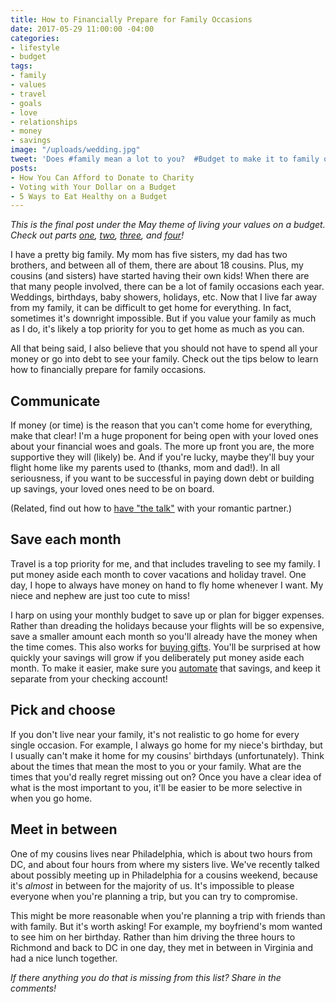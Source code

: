 ```yaml
---
title: How to Financially Prepare for Family Occasions
date: 2017-05-29 11:00:00 -04:00
categories:
- lifestyle
- budget
tags:
- family
- values
- travel
- goals
- love
- relationships
- money
- savings
image: "/uploads/wedding.jpg"
tweet: 'Does #family mean a lot to you?  #Budget to make it to family occasions!'
posts:
- How You Can Afford to Donate to Charity
- Voting with Your Dollar on a Budget
- 5 Ways to Eat Healthy on a Budget
---
```


*This is the final post under the May theme of living your values on a budget. Check out parts [one](https://www.maggiegermano.com/blog/how-to-help-save-the-planet-on-a-budget/), [two](https://www.maggiegermano.com/blog/ways-to-eat-healthy-on-a-budget/), [three](https://www.maggiegermano.com/blog/Voting_with_Your_Dollar_on_a_Budget/), and [four](https://www.maggiegermano.com/blog/you-can-afford-to-donate-to-charity/)!*

I have a pretty big family. My mom has five sisters, my dad has two brothers, and between all of them, there are about 18 cousins. Plus, my cousins (and sisters) have started having their own kids! When there are that many people involved, there can be a lot of family occasions each year. Weddings, birthdays, baby showers, holidays, etc. Now that I live far away from my family, it can be difficult to get home for everything. In fact, sometimes it's downright impossible. But if you value your family as much as I do, it's likely a top priority for you to get home as much as you can.

All that being said, I also believe that you should not have to spend all your money or go into debt to see your family. Check out the tips below to learn how to financially prepare for family occasions.

## Communicate

If money (or time) is the reason that you can't come home for everything, make that clear! I'm a huge proponent for being open with your loved ones about your financial woes and goals. The more up front you are, the more supportive they will (likely) be. And if you're lucky, maybe they'll buy your flight home like my parents used to (thanks, mom and dad!). In all seriousness, if you want to be successful in paying down debt or building up savings, your loved ones need to be on board.

\(Related, find out how to [have "the talk"](https://www.maggiegermano.com/blog/have-the-money-talk) with your romantic partner.)

## Save each month

Travel is a top priority for me, and that includes traveling to see my family. I put money aside each month to cover vacations and holiday travel. One day, I hope to always have money on hand to fly home whenever I want. My niece and nephew are just too cute to miss!

I harp on using your monthly budget to save up or plan for bigger expenses. Rather than dreading the holidays because your flights will be so expensive, save a smaller amount each month so you'll already have the money when the time comes. This also works for [buying gifts](https://www.maggiegermano.com/blog/stress-free-holidays). You'll be surprised at how quickly your savings will grow if you deliberately put money aside each month. To make it easier, make sure you [automate](https://www.maggiegermano.com/blog/pay-yourself-first/) that savings, and keep it separate from your checking account!

## Pick and choose

If you don't live near your family, it's not realistic to go home for every single occasion. For example, I always go home for my niece's birthday, but I usually can't make it home for my cousins' birthdays (unfortunately). Think about the times that mean the most to you or your family. What are the times that you'd really regret missing out on? Once you have a clear idea of what is the most important to you, it'll be easier to be more selective in when you go home. 

## Meet in between

One of my cousins lives near Philadelphia, which is about two hours from DC, and about four hours from where my sisters live. We've recently talked about possibly meeting up in Philadelphia for a cousins weekend, because it's *almost* in between for the majority of us. It's impossible to please everyone when you're planning a trip, but you can try to compromise.

This might be more reasonable when you're planning a trip with friends than with family. But it's worth asking! For example, my boyfriend's mom wanted to see him on her birthday. Rather than him driving the three hours to Richmond and back to DC in one day, they met in between in Virginia and had a nice lunch together.

*If there anything you do that is missing from this list? Share in the comments!*